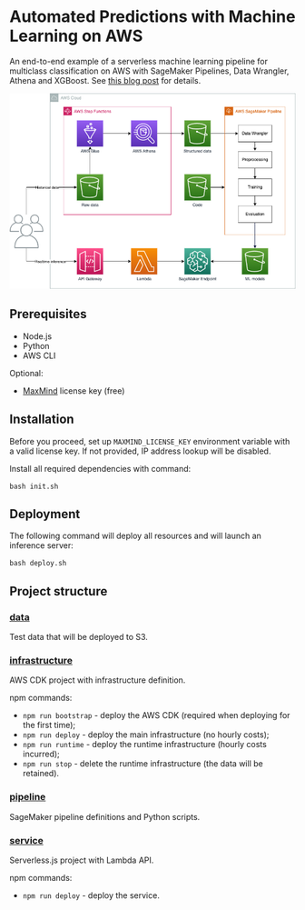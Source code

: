 # Automated Predictions with Machine Learning on AWS

An end-to-end example of a serverless machine learning pipeline for multiclass classification on AWS with SageMaker Pipelines, Data Wrangler, Athena and XGBoost. See [this blog post](https://devalent.com/blog/automated-predictions-with-machine-learning-on-aws/) for details.

<p align="center">
  <img src="./img.png?raw=true" alt="" />
</p>

## Prerequisites

* Node.js
* Python
* AWS CLI

Optional:

* [MaxMind](https://www.maxmind.com/) license key (free)

## Installation

Before you proceed, set up `MAXMIND_LICENSE_KEY` environment variable with a valid license key. If not provided, IP address lookup will be disabled.

Install all required dependencies with command:

```
bash init.sh
```

## Deployment

The following command will deploy all resources and will launch an inference server:

```
bash deploy.sh
```

## Project structure

### [data](./data)

Test data that will be deployed to S3.

### [infrastructure](./infrastructure)

AWS CDK project with infrastructure definition.

npm commands:

* `npm run bootstrap` - deploy the AWS CDK (required when deploying for the first time);
* `npm run deploy` - deploy the main infrastructure (no hourly costs);
* `npm run runtime` - deploy the runtime infrastructure (hourly costs incurred);
* `npm run stop` - delete the runtime infrastructure (the data will be retained).

### [pipeline](./pipeline)

SageMaker pipeline definitions and Python scripts.

### [service](./service)

Serverless.js project with Lambda API.

npm commands:

* `npm run deploy` - deploy the service.

